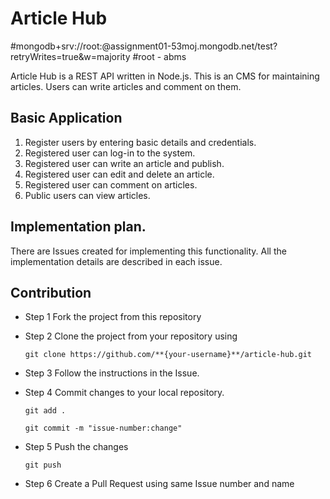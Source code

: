 # Article Hub
#mongodb+srv://root:<password>@assignment01-53moj.mongodb.net/test?retryWrites=true&w=majority
#root - abms

Article Hub is a REST API written in Node.js. This is an CMS for maintaining articles. 
Users can write articles and comment on them.

## Basic Application

1. Register users by entering basic details and credentials.
2. Registered user can log-in to the system.
3. Registered user can write an article and publish.
4. Registered user can edit and delete an article.
5. Registered user can comment on articles.
6. Public users can view articles.

## Implementation plan.

There are Issues created for implementing this functionality.
All the implementation details are described in each issue.

## Contribution
- Step 1
Fork the project from this repository

- Step 2
Clone the project from your repository using 

    `git clone https://github.com/**{your-username}**/article-hub.git`

- Step 3
Follow the instructions in the Issue.

- Step 4
Commit changes to your local repository.

    `git add .`
    
    `git commit -m "issue-number:change"` 

- Step 5
Push the changes

    `git push`
    
- Step 6
Create a Pull Request using same Issue number and name 
